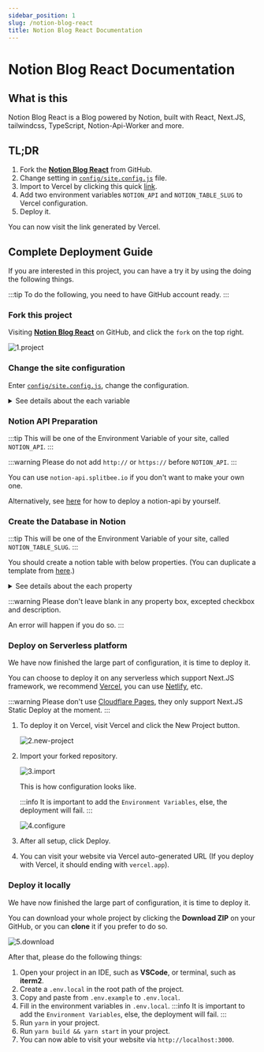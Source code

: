 ```yaml
---
sidebar_position: 1
slug: /notion-blog-react
title: Notion Blog React Documentation
---
```


# Notion Blog React Documentation

## What is this

Notion Blog React is a Blog powered by Notion, built with React, Next.JS, tailwindcss, TypeScript, Notion-Api-Worker and more.

## TL;DR

1. Fork the [**Notion Blog React**](https://github.com/okisdev/Notion-Blog-React) from GitHub.
2. Change setting in [`config/site.config.js`](https://github.com/okisdev/Notion-Blog-React/blob/main/config/site.config.js) file.
3. Import to Vercel by clicking this quick [link](https://vercel.com/new/git/external?repository-url=https%3A%2F%2Fgithub.com%2FHarry-Yep%2FNotion-Blog-React).
4. Add two environment variables `NOTION_API` and `NOTION_TABLE_SLUG` to Vercel configuration.
5. Deploy it.

You can now visit the link generated by Vercel.

## Complete Deployment Guide

If you are interested in this project, you can have a try it by using the doing the following things.

:::tip
To do the following, you need to have GitHub account ready.
:::

### Fork this project

Visiting [**Notion Blog React**](https://github.com/okisdev/Notion-Blog-React) on GitHub, and click the `fork` on the top right.

![1.project](/docs/notion-blog-react/intro/1.project.png)

### Change the site configuration

Enter [`config/site.config.js`](https://github.com/okisdev/Notion-Blog-React/blob/main/config/site.config.js), change the configuration.

<details>
  <summary>See details about the each variable</summary>

```js
module.exports = {
    global: {
        author: {
            name: 'Harry Yep', // The Blog author
            github: 'https://github.com/okisdev/Notion-Blog-React', // The Blog author GitHub
            email: 'hi@harrly.com', // The Blog author email
            privacy_policy: 'https://www.harrly.com/privacy-policy', // The Blog Privacy Policy
        },
        site: {
            name: 'Notion Blog React Example', // The Blog title
            description: 'Blog built with Notion, React, Next.js, tailwindcss, TypeScript, Notion-Api-Worker and more.', // The Blog description
            url: 'https://nbr.okis.dev/', // The blog URL
            banner_img: `https://cdn.harrly.com/project/GitHub/Notion-Blog-React/img/Notion-Blog-React.Banner.png`, // The Blog Open Graph image
            language: [
                // The supported language of the Blog (Not recommand to change, only support **简体中文** and **British England** so far)
                {
                    name: 'British English', // The language name (Default is **British English**)
                    code: 'en-GB', // The language code, this is related the URL you visited. For example, `blog.example.com/zh-CN` stand for **简体中文** of the blog.
                },
                {
                    name: 'Simplified Chinese',
                    code: 'zh-CN',
                },
            ],
        },
        content: {
            header: {
                description: `...`, // The description of the Blog, which will be shown on the header of the page. JSX supported.
                image_url: 'https://cdn.harrly.com/global/assets/icon/android-chrome-192x192.png', // The header image
            },
            license: {
                name: 'CC BY-NC-SA 4.0', // The License Name
                url: 'https://creativecommons.org/licenses/by-nc-sa/4.0/', // The License agreement URL
            },
        },
        analytics: {
            google: '', // The Google Analytics UA Code
            splitbee: 'O1KKIQNSGP18', // The Splitbee Analytics Code
        },
    },
};
```

</details>

### Notion API Preparation

:::tip
This will be one of the Environment Variable of your site, called `NOTION_API`.
:::

:::warning
Please do not add `http://` or `https://` before `NOTION_API`.
:::

You can use `notion-api.splitbee.io` if you don't want to make your own one.

Alternatively, see [here](https://github.com/splitbee/notion-api-worker) for how to deploy a notion-api by yourself.

### Create the Database in Notion

:::tip
This will be one of the Environment Variable of your site, called `NOTION_TABLE_SLUG`.
:::

You should create a notion table with below properties. (You can duplicate a template from [here](https://harrly.notion.site/2f01c9cec94d4925b2e9aec68b0e850b).)

<details>
  <summary>See details about the each property</summary>

```
title: Title
tag: Multi-select
published: Checkbox
date: Date
slug: Text
author: Person
description: Text
```

</details>

:::warning
Please don't leave blank in any property box, excepted checkbox and description.

An error will happen if you do so.
:::

### Deploy on Serverless platform

We have now finished the large part of configuration, it is time to deploy it.

You can choose to deploy it on any serverless which support Next.JS framework, we recommend [Vercel](https://vercel.com), you can use [Netlify](https://www.netlify.com/), etc.

:::warning
Please don't use [Cloudflare Pages](https://pages.cloudflare.com/), they only support Next.JS Static Deploy at the moment.
:::

1. To deploy it on Vercel, visit Vercel and click the New Project button.

    ![2.new-project](/docs/notion-blog-react/intro/2.new-project.png)

2. Import your forked repository.

    ![3.import](/docs/notion-blog-react/intro/3.import.png)

    This is how configuration looks like.

    :::info
    It is important to add the `Environment Variables`, else, the deployment will fail.
    :::

    ![4.configure](/docs/notion-blog-react/intro/4.configure.png)

3. After all setup, click Deploy.

4. You can visit your website via Vercel auto-generated URL (If you deploy with Vercel, it should ending with `vercel.app`).

### Deploy it locally

We have now finished the large part of configuration, it is time to deploy it.

You can download your whole project by clicking the **Download ZIP** on your GitHub, or you can **clone** it if you prefer to do so.

![5.download](/docs/notion-blog-react/intro/5.download.png)

After that, please do the following things:

1. Open your project in an IDE, such as **VSCode**, or terminal, such as **iterm2**.
2. Create a `.env.local` in the root path of the project.
3. Copy and paste from `.env.example` to `.env.local`.
4. Fill in the environment variables in `.env.local`.
   :::info
   It is important to add the `Environment Variables`, else, the deployment will fail.
   :::
5. Run `yarn` in your project.
6. Run `yarn build && yarn start` in your project.
7. You can now able to visit your website via `http://localhost:3000`.

